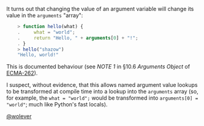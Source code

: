 It turns out that changing the value of an argument variable will change its
value in the `arguments` "array":

``` javascript
    > function hello(what) {
    .     what = "world";
    .     return "Hello, " + arguments[0] + "!";
    . }
    > hello("shazow")
    "Hello, world!"
```

This is documented behaviour (see *NOTE 1* in &#167;10.6 *Arguments Object* of
[ECMA-262](http://es5.github.com/#x10.6)).

I suspect, without evidence, that this allows named argument value lookups to
be transformed at compile time into a lookup into the `arguments` array (so,
for example, the `what = "world";` would be transformed into `arguments[0] =
"world"`; much like Python's fast locals).

[@wolever](http://twitter.com/wolever)
